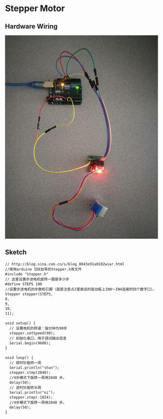 # Stepper Motor

## Hardware Wiring
![Image](../../Examples/geek-workshop/essence/03_stepper.jpg)

## Sketch
```
// http://blog.sina.com.cn/s/blog_8043e91a0102wiar.html
//使用arduino IDE自带的Stepper.h库文件
#include "Stepper.h" 
// 这里设置步进电机旋转一圈是多少步
#define STEPS 100 
//设置步进电机的步数和引脚（就是注意点2里面说的驱动板上IN0～IN4连接的四个数字口）。
Stepper stepper(STEPS, 
8, 
9, 
10, 
11);

void setup() { 
  // 设置电机的转速：每分钟为90步 
  stepper.setSpeed(90); 
  // 初始化串口，用于调试输出信息 
  Serial.begin(9600);
}

void loop() { 
  // 顺时针旋转一周 
  Serial.println("shun");
  stepper.step(2048); 
  //4步模式下旋转一周用2048 步。 
  delay(50); 
  // 逆时针旋转半周 
  Serial.println("ni");
  stepper.step(-1024); 
  //4步模式下旋转一周用2048 步。 
  delay(50);
}
```
